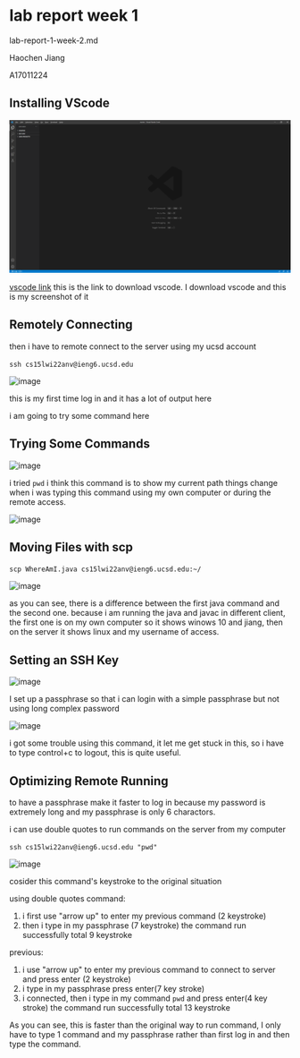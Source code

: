 # lab report week 1

lab-report-1-week-2.md

Haochen Jiang

A17011224

## Installing VScode
![image](pic1.png)

[vscode link](https://code.visualstudio.com/)
this is the link to download vscode.
I download vscode and this is my screenshot of it

## Remotely Connecting

then i have to remote connect to the server using my ucsd account

```ssh cs15lwi22anv@ieng6.ucsd.edu```

![image](pic2.png)

this is my first time log in and it has a lot of output here

i am going to try some command here

## Trying Some Commands
![image](pic3.png)

i tried `pwd` i think this command is to show my current path
things change when i was typing this command using my own computer or during the remote access.

![image](pic4.png)

## Moving Files with scp

```scp WhereAmI.java cs15lwi22anv@ieng6.ucsd.edu:~/```

![image](pic5.png)

as you can see, there is a difference between the first java command and the second one. because i am running the java and javac in different client, the first one is on my own computer so it shows winows 10 and jiang, then on the server it shows linux and my username of access.

## Setting an SSH Key
![image](pic6.png)

I set up a passphrase so that i can login with a simple passphrase but not using long complex password

![image](pic7.png)

i got some trouble using this command, it let me get stuck in this, so i have to type control+c to logout, this is quite useful.

## Optimizing Remote Running

to have a passphrase make it faster to log in because my password is extremely long and my passphrase is only 6 charactors.

i can use double quotes to run commands on the server from my computer

```ssh cs15lwi22anv@ieng6.ucsd.edu "pwd"```

![image](pic8.png)

cosider this command's keystroke to the original situation

using double quotes command:
1. i first use "arrow up" to enter my previous command (2 keystroke)
2. then i type in my passphrase (7 keystroke)
the command run successfully
total 9 keystroke

previous:
1. i use "arrow up" to enter my previous command to connect to server and press enter (2 keystroke)
2. i type in my passphrase press enter(7 key stroke)
3. i connected, then i type in my command `pwd` and press enter(4 key stroke)
the command run successfully
total 13 keystroke

As you can see, this is faster than the original way to run command, I only have to type 1 command and my passphrase rather than first log in and then type the command.